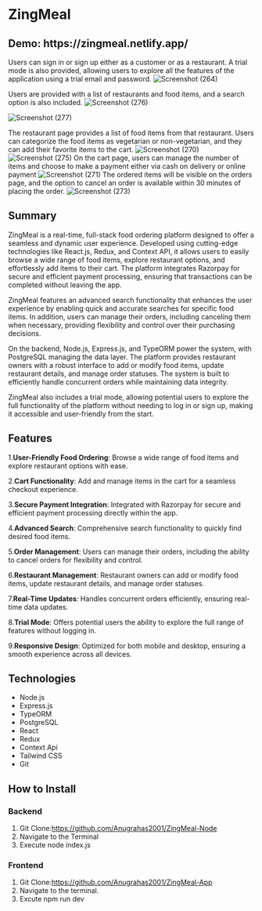 # ZingMeal

<h2>Demo: https://zingmeal.netlify.app/</h2>

Users can sign in or sign up either as a customer or as a restaurant. A trial mode is also provided, allowing users to explore all the features of the application using a trial email and password.
![Screenshot (264)](https://github.com/user-attachments/assets/136e02b2-7e17-4367-b41f-ff00a918077d)

Users are provided with a list of restaurants and food items, and a search option is also included.
![Screenshot (276)](https://github.com/user-attachments/assets/73fdc2d7-b049-4973-aebf-4cc490df5fd5)

![Screenshot (277)](https://github.com/user-attachments/assets/7da8cc8c-18a9-4ada-b0ab-a05ea979a8a5)

The restaurant page provides a list of food items from that restaurant. Users can categorize the food items as vegetarian or non-vegetarian, and they can add their favorite items to the cart.
![Screenshot (270)](https://github.com/user-attachments/assets/f6343462-9c4b-4a11-b8f9-5480d3c3d4bb)
![Screenshot (275)](https://github.com/user-attachments/assets/488422fc-4882-4e1a-9fe9-0153c8cf8793)
On the cart page, users can manage the number of items and choose to make a payment either via cash on delivery or online payment
![Screenshot (271)](https://github.com/user-attachments/assets/f93867ab-0808-4e6c-bbac-96823129a50f)
The ordered items will be visible on the orders page, and the option to cancel an order is available within 30 minutes of placing the order.
![Screenshot (273)](https://github.com/user-attachments/assets/3394a518-1761-461d-8c50-3cb8a4f05e6f)

## Summary

ZingMeal is a real-time, full-stack food ordering platform designed to offer a seamless and dynamic user experience. Developed using cutting-edge technologies like React.js, Redux, and Context API, it allows users to easily browse a wide range of food items, explore restaurant options, and effortlessly add items to their cart. The platform integrates Razorpay for secure and efficient payment processing, ensuring that transactions can be completed without leaving the app.

ZingMeal features an advanced search functionality that enhances the user experience by enabling quick and accurate searches for specific food items. In addition, users can manage their orders, including canceling them when necessary, providing flexibility and control over their purchasing decisions.

On the backend, Node.js, Express.js, and TypeORM power the system, with PostgreSQL managing the data layer. The platform provides restaurant owners with a robust interface to add or modify food items, update restaurant details, and manage order statuses. The system is built to efficiently handle concurrent orders while maintaining data integrity.

ZingMeal also includes a trial mode, allowing potential users to explore the full functionality of the platform without needing to log in or sign up, making it accessible and user-friendly from the start.
## Features

1.**User-Friendly Food Ordering**: Browse a wide range of food items and explore restaurant options with ease.

2.**Cart Functionality**: Add and manage items in the cart for a seamless checkout experience.

3.**Secure Payment Integration**: Integrated with Razorpay for secure and efficient payment processing directly within the app.

4.**Advanced Search**: Comprehensive search functionality to quickly find desired food items.

5.**Order Management**: Users can manage their orders, including the ability to cancel orders for flexibility and control.

6.**Restaurant Management**: Restaurant owners can add or modify food items, update restaurant details, and manage order statuses.

7.**Real-Time Updates**: Handles concurrent orders efficiently, ensuring real-time data updates.

8.**Trial Mode**: Offers potential users the ability to explore the full range of features without logging in.

9.**Responsive Design**: Optimized for both mobile and desktop, ensuring a smooth experience across all devices.

## Technologies

- Node.js
- Express.js
- TypeORM
- PostgreSQL
- React
- Redux
- Context Api
- Tailwind CSS
- Git

## How to Install

### Backend
1. Git Clone:https://github.com/Anugrahas2001/ZingMeal-Node
2. Navigate to the Terminal
3. Execute node index.js

### Frontend
1. Git Clone:https://github.com/Anugrahas2001/ZingMeal-App
2. Navigate to the terminal.
3. Excute npm run dev

